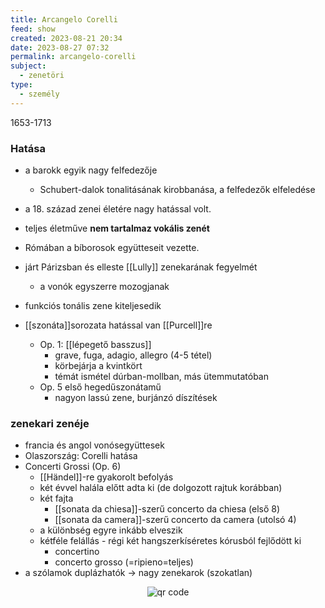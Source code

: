 ```yaml
---
title: Arcangelo Corelli
feed: show
created: 2023-08-21 20:34
date: 2023-08-27 07:32
permalink: arcangelo-corelli
subject:
  - zenetöri
type:
  - személy
---
```


1653-1713

### Hatása
- a barokk egyik nagy felfedezője
	- Schubert-dalok tonalitásának kirobbanása, a felfedezők elfeledése 
- a 18. század zenei életére nagy hatással volt.
- teljes életműve **nem tartalmaz vokális zenét**
- Rómában a bíborosok együtteseit vezette.
- járt Párizsban és elleste [[Lully]] zenekarának fegyelmét
	- a vonók egyszerre mozogjanak
- funkciós tonális zene kiteljesedik
	
- [[szonáta]]sorozata hatással van [[Purcell]]re
	* Op. 1: [[lépegető basszus]]
		* grave, fuga, adagio, allegro (4-5 tétel)
		* körbejárja a kvintkört
		* témát ismétel dúrban-mollban, más ütemmutatóban
	- Op. 5 első hegedűszonátamű
		- nagyon lassú zene, burjánzó díszítések
	
### zenekari zenéje
- francia és angol vonósegyüttesek
- Olaszország: Corelli hatása
- Concerti Grossi (Op. 6)
	- [[Händel]]-re gyakorolt befolyás
	- két évvel halála előtt adta ki (de dolgozott rajtuk korábban)
	- két fajta
		- [[sonata da chiesa]]-szerű concerto da chiesa (első 8)
		- [[sonata da camera]]-szerű concerto da camera (utolsó 4)
	- a különbség egyre inkább elveszik
	- kétféle felállás - régi két hangszerkíséretes kórusból fejlődött ki
		- concertino
		- concerto grosso (=ripieno=teljes)
- a szólamok duplázhatók -> nagy zenekarok (szokatlan)



<p style="text-align: center;"><img src="https://chart.googleapis.com/chart?cht=qr&chl=https://notes.andrasdenes.com/arcangelo-corelli&chs=180x180&choe=UTF-8&chld=L|2" alt="qr code"></p>

